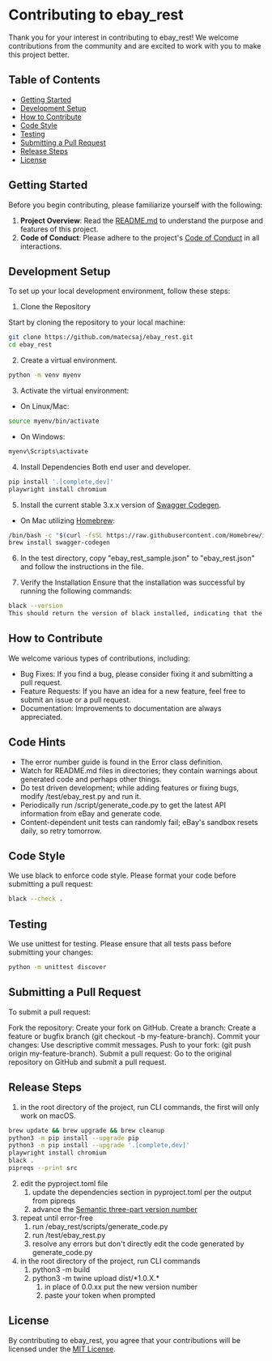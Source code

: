 # Contributing to ebay_rest

Thank you for your interest in contributing to ebay_rest! We welcome contributions from the community and are excited to work with you to make this project better.

## Table of Contents

- [Getting Started](#getting-started)
- [Development Setup](#development-setup)
- [How to Contribute](#how-to-contribute)
- [Code Style](#code-style)
- [Testing](#testing)
- [Submitting a Pull Request](#submitting-a-pull-request)
- [Release Steps](#release-steps)
- [License](#license)

## Getting Started

Before you begin contributing, please familiarize yourself with the following:

1. **Project Overview**: Read the [README.md](README.md) to understand the purpose and features of this project.
2. **Code of Conduct**: Please adhere to the project's [Code of Conduct](CODE_OF_CONDUCT.md) in all interactions.

## Development Setup

To set up your local development environment, follow these steps:

1. Clone the Repository

Start by cloning the repository to your local machine:

```bash
git clone https://github.com/matecsaj/ebay_rest.git
cd ebay_rest
```

2. Create a virtual environment.
```bash
python -m venv myenv
```

3. Activate the virtual environment:
- On Linux/Mac:
```bash
source myenv/bin/activate
```
- On Windows:
```bash
myenv\Scripts\activate
```

4. Install Dependencies
Both end user and developer.

```bash
pip install '.[complete,dev]'
playwright install chromium
```

5. Install the current stable 3.x.x version of [Swagger Codegen](https://github.com/swagger-api/swagger-codegen). 

- On Mac utilizing [Homebrew](https://brew.sh):
```bash
/bin/bash -c "$(curl -fsSL https://raw.githubusercontent.com/Homebrew/install/HEAD/install.sh)"
brew install swagger-codegen
```

6. In the test directory, copy "ebay_rest_sample.json" to "ebay_rest.json" and follow the instructions in the file.

7. Verify the Installation
Ensure that the installation was successful by running the following commands:

```bash
black --version
This should return the version of black installed, indicating that the dev dependencies are set up correctly.
```

## How to Contribute

We welcome various types of contributions, including:

- Bug Fixes: If you find a bug, please consider fixing it and submitting a pull request.
- Feature Requests: If you have an idea for a new feature, feel free to submit an issue or a pull request.
- Documentation: Improvements to documentation are always appreciated.

## Code Hints

* The error number guide is found in the Error class definition.
* Watch for README.md files in directories; they contain warnings about generated code and perhaps other things.
* Do test driven development; while adding features or fixing bugs, modify /test/ebay_rest.py and run it.
* Periodically run /script/generate_code.py to get the latest API information from eBay and generate code.
* Content-dependent unit tests can randomly fail; eBay's sandbox resets daily, so retry tomorrow.

## Code Style

We use black to enforce code style. Please format your code before submitting a pull request:

```bash
black --check .
```

## Testing

We use unittest for testing. Please ensure that all tests pass before submitting your changes:

```bash
python -m unittest discover
```

## Submitting a Pull Request

To submit a pull request:

Fork the repository: Create your fork on GitHub.
Create a branch: Create a feature or bugfix branch (git checkout -b my-feature-branch).
Commit your changes: Use descriptive commit messages.
Push to your fork: (git push origin my-feature-branch).
Submit a pull request: Go to the original repository on GitHub and submit a pull request.

## Release Steps

1. in the root directory of the project, run CLI commands, the first will only work on macOS.
```bash
brew update && brew upgrade && brew cleanup
python3 -m pip install --upgrade pip
python3 -m pip install --upgrade '.[complete,dev]'
playwright install chromium
black .
pipreqs --print src
```
2. edit the pyproject.toml file
   1. update the dependencies section in pyproject.toml per the output from pipreqs
   2. advance the [Semantic three-part version number](https://en.wikipedia.org/wiki/Software_versioning)
3. repeat until error-free 
   1. run /ebay_rest/scripts/generate_code.py
   2. run /test/ebay_rest.py
   3. resolve any errors but don't directly edit the code generated by generate_code.py
4. in the root directory of the project, run CLI commands
   1. python3 -m build
   2. python3 -m twine upload dist/\*1.0.X.\*
      1. in place of 0.0.xx put the new version number
      2. paste your token when prompted

## License

By contributing to ebay_rest, you agree that your contributions will be licensed under the [MIT License](LICENSE).
